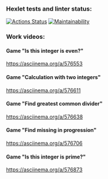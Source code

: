 ### Hexlet tests and linter status:
[![Actions Status](https://github.com/Homedog1983/python-project-49/workflows/hexlet-check/badge.svg)](https://github.com/Homedog1983/python-project-49/actions)
[![Maintainability](https://api.codeclimate.com/v1/badges/971d48637ae80ed541e9/maintainability)](https://codeclimate.com/github/Homedog1983/python-project-49/maintainability)
### Work videos:
#### Game "Is this integer is even?"
https://asciinema.org/a/576553
#### Game "Calculation with two integers"
https://asciinema.org/a/576611
#### Game "Find greatest common divider"
https://asciinema.org/a/576638
#### Game "Find missing in progression"
https://asciinema.org/a/576706
#### Game "Is this integer is prime?"
https://asciinema.org/a/576873
